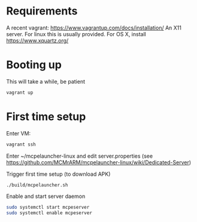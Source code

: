 # Requirements
A recent vagrant: https://www.vagrantup.com/docs/installation/
An X11 server. For linux this is usually provided. For OS X, install https://www.xquartz.org/

# Booting up
 This will take a while, be patient
```bash
vagrant up
```

# First time setup
Enter VM:
```bash
vagrant ssh
```

Enter ~/mcpelauncher-linux and edit server.properties (see https://github.com/MCMrARM/mcpelauncher-linux/wiki/Dedicated-Server)

Trigger first time setup (to download APK)

```bash
./build/mcpelauncher.sh
```

Enable and start server daemon
```bash
sudo systemctl start mcpeserver
sudo systemctl enable mcpeserver
```
